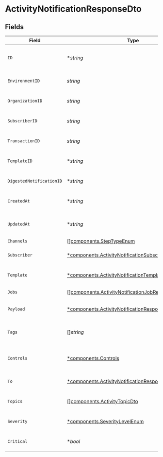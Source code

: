 # ActivityNotificationResponseDto


## Fields

| Field                                                                                                                         | Type                                                                                                                          | Required                                                                                                                      | Description                                                                                                                   |
| ----------------------------------------------------------------------------------------------------------------------------- | ----------------------------------------------------------------------------------------------------------------------------- | ----------------------------------------------------------------------------------------------------------------------------- | ----------------------------------------------------------------------------------------------------------------------------- |
| `ID`                                                                                                                          | **string*                                                                                                                     | :heavy_minus_sign:                                                                                                            | Unique identifier of the notification                                                                                         |
| `EnvironmentID`                                                                                                               | *string*                                                                                                                      | :heavy_check_mark:                                                                                                            | Environment ID of the notification                                                                                            |
| `OrganizationID`                                                                                                              | *string*                                                                                                                      | :heavy_check_mark:                                                                                                            | Organization ID of the notification                                                                                           |
| `SubscriberID`                                                                                                                | *string*                                                                                                                      | :heavy_check_mark:                                                                                                            | Subscriber ID of the notification                                                                                             |
| `TransactionID`                                                                                                               | *string*                                                                                                                      | :heavy_check_mark:                                                                                                            | Transaction ID of the notification                                                                                            |
| `TemplateID`                                                                                                                  | **string*                                                                                                                     | :heavy_minus_sign:                                                                                                            | Template ID of the notification                                                                                               |
| `DigestedNotificationID`                                                                                                      | **string*                                                                                                                     | :heavy_minus_sign:                                                                                                            | Digested Notification ID                                                                                                      |
| `CreatedAt`                                                                                                                   | **string*                                                                                                                     | :heavy_minus_sign:                                                                                                            | Creation time of the notification                                                                                             |
| `UpdatedAt`                                                                                                                   | **string*                                                                                                                     | :heavy_minus_sign:                                                                                                            | Last updated time of the notification                                                                                         |
| `Channels`                                                                                                                    | [][components.StepTypeEnum](../../models/components/steptypeenum.md)                                                          | :heavy_minus_sign:                                                                                                            | N/A                                                                                                                           |
| `Subscriber`                                                                                                                  | [*components.ActivityNotificationSubscriberResponseDto](../../models/components/activitynotificationsubscriberresponsedto.md) | :heavy_minus_sign:                                                                                                            | Subscriber of the notification                                                                                                |
| `Template`                                                                                                                    | [*components.ActivityNotificationTemplateResponseDto](../../models/components/activitynotificationtemplateresponsedto.md)     | :heavy_minus_sign:                                                                                                            | Template of the notification                                                                                                  |
| `Jobs`                                                                                                                        | [][components.ActivityNotificationJobResponseDto](../../models/components/activitynotificationjobresponsedto.md)              | :heavy_minus_sign:                                                                                                            | Jobs of the notification                                                                                                      |
| `Payload`                                                                                                                     | [*components.ActivityNotificationResponseDtoPayload](../../models/components/activitynotificationresponsedtopayload.md)       | :heavy_minus_sign:                                                                                                            | Payload of the notification                                                                                                   |
| `Tags`                                                                                                                        | []*string*                                                                                                                    | :heavy_minus_sign:                                                                                                            | Tags associated with the notification                                                                                         |
| `Controls`                                                                                                                    | [*components.Controls](../../models/components/controls.md)                                                                   | :heavy_minus_sign:                                                                                                            | Controls associated with the notification                                                                                     |
| `To`                                                                                                                          | [*components.ActivityNotificationResponseDtoTo](../../models/components/activitynotificationresponsedtoto.md)                 | :heavy_minus_sign:                                                                                                            | To field for subscriber definition                                                                                            |
| `Topics`                                                                                                                      | [][components.ActivityTopicDto](../../models/components/activitytopicdto.md)                                                  | :heavy_minus_sign:                                                                                                            | Topics of the notification                                                                                                    |
| `Severity`                                                                                                                    | [*components.SeverityLevelEnum](../../models/components/severitylevelenum.md)                                                 | :heavy_minus_sign:                                                                                                            | Severity of the workflow                                                                                                      |
| `Critical`                                                                                                                    | **bool*                                                                                                                       | :heavy_minus_sign:                                                                                                            | Criticality of the notification                                                                                               |